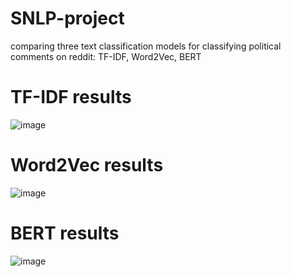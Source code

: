 # SNLP-project

comparing three text classification models for classifying political comments on reddit: TF-IDF, Word2Vec, BERT  
  
# TF-IDF results  

![image](https://user-images.githubusercontent.com/67264647/163351907-98ceee7f-e060-476b-811e-120880bad272.png)

# Word2Vec results

![image](https://user-images.githubusercontent.com/67264647/163782445-0e225874-f7e8-473c-a781-b00228378376.png)

# BERT results

![image](https://user-images.githubusercontent.com/67264647/170947818-c6780992-7684-4054-a6e9-11997411175b.png)
